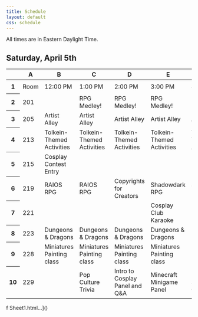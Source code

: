 ```yaml
---
title: Schedule
layout: default
css: schedule
---
```

<!--# Schedule of Events
## Coming soon!-->
All times are in Eastern Daylight Time.

## Saturday, April 5th
<div class="ritz grid-container" dir="ltr"><table class="waffle" cellspacing="0" cellpadding="0"><thead><tr><th class="row-header freezebar-origin-ltr"></th><th id="609149593C0" style="width:51px;" class="column-headers-background">A</th><th id="609149593C1" style="width:250px;" class="column-headers-background">B</th><th id="609149593C2" style="width:250px;" class="column-headers-background">C</th><th id="609149593C3" style="width:250px;" class="column-headers-background">D</th><th id="609149593C4" style="width:250px;" class="column-headers-background">E</th><th id="609149593C5" style="width:250px;" class="column-headers-background">F</th><th id="609149593C6" style="width:250px;" class="column-headers-background">G</th><th id="609149593C7" style="width:250px;" class="column-headers-background">H</th></tr></thead><tbody><tr style="height: 29px"><th id="609149593R0" style="height: 29px;" class="row-headers-background"><div class="row-header-wrapper" style="line-height: 29px">1</div></th><td class="s0" dir="ltr">Room</td><td class="s0" dir="ltr">12:00 PM</td><td class="s0" dir="ltr">1:00 PM</td><td class="s0" dir="ltr">2:00 PM</td><td class="s0" dir="ltr">3:00 PM</td><td class="s0" dir="ltr">4:00 PM</td><td class="s0" dir="ltr">5:00 PM</td><td class="s0" dir="ltr">6:00 PM</td></tr><tr style="height: 29px"><th id="609149593R1" style="height: 29px;" class="row-headers-background"><div class="row-header-wrapper" style="line-height: 29px">2</div></th><td class="s1" dir="ltr">201</td><td class="s0"></td><td class="s2" dir="ltr">RPG Medley!</td><td class="s2" dir="ltr">RPG Medley!</td><td class="s2" dir="ltr">RPG Medley!</td><td class="s2" dir="ltr">RPG Medley!</td><td class="s0"></td><td class="s0"></td></tr><tr style="height: 29px"><th id="609149593R2" style="height: 29px;" class="row-headers-background"><div class="row-header-wrapper" style="line-height: 29px">3</div></th><td class="s1" dir="ltr">205</td><td class="s3" dir="ltr">Artist Alley</td><td class="s3" dir="ltr">Artist Alley</td><td class="s3" dir="ltr">Artist Alley</td><td class="s3" dir="ltr">Artist Alley</td><td class="s3" dir="ltr">Artist Alley</td><td class="s3" dir="ltr">Artist Alley</td><td class="s3" dir="ltr">Artist Alley</td></tr><tr style="height: 29px"><th id="609149593R3" style="height: 29px;" class="row-headers-background"><div class="row-header-wrapper" style="line-height: 29px">4</div></th><td class="s1" dir="ltr">213</td><td class="s4" dir="ltr">Tolkein-Themed Activities</td><td class="s4" dir="ltr">Tolkein-Themed Activities</td><td class="s4" dir="ltr">Tolkein-Themed Activities</td><td class="s4" dir="ltr">Tolkein-Themed Activities</td><td class="s4" dir="ltr">Tolkein-Themed Activities</td><td class="s4" dir="ltr">Tolkein-Themed Activities</td><td class="s4" dir="ltr">Tolkein-Themed Activities</td></tr><tr style="height: 29px"><th id="609149593R4" style="height: 29px;" class="row-headers-background"><div class="row-header-wrapper" style="line-height: 29px">5</div></th><td class="s1" dir="ltr">215</td><td class="s5" dir="ltr">Cosplay Contest Entry</td><td class="s0"></td><td class="s0"></td><td class="s0"></td><td class="s0"></td><td class="s0"></td><td class="s0"></td></tr><tr style="height: 29px"><th id="609149593R5" style="height: 29px;" class="row-headers-background"><div class="row-header-wrapper" style="line-height: 29px">6</div></th><td class="s1" dir="ltr">219</td><td class="s6" dir="ltr">RAIOS RPG</td><td class="s6" dir="ltr">RAIOS RPG</td><td class="s7" dir="ltr">Copyrights for Creators</td><td class="s8" dir="ltr">Shadowdark RPG</td><td class="s8" dir="ltr">Shadowdark RPG</td><td class="s8" dir="ltr">Shadowdark RPG</td><td class="s0"></td></tr><tr style="height: 29px"><th id="609149593R6" style="height: 29px;" class="row-headers-background"><div class="row-header-wrapper" style="line-height: 29px">7</div></th><td class="s1" dir="ltr">221</td><td class="s0"></td><td class="s0"></td><td class="s0"></td><td class="s5" dir="ltr">Cosplay Club Karaoke</td><td class="s0"></td><td class="s0"></td><td class="s0"></td></tr><tr style="height: 29px"><th id="609149593R7" style="height: 29px;" class="row-headers-background"><div class="row-header-wrapper" style="line-height: 29px">8</div></th><td class="s1" dir="ltr">223</td><td class="s9" dir="ltr">Dungeons &amp; Dragons</td><td class="s9" dir="ltr">Dungeons &amp; Dragons</td><td class="s9" dir="ltr">Dungeons &amp; Dragons</td><td class="s9" dir="ltr">Dungeons &amp; Dragons</td><td class="s9" dir="ltr">Dungeons &amp; Dragons</td><td class="s9" dir="ltr">Dungeons &amp; Dragons</td><td class="s0"></td></tr><tr style="height: 29px"><th id="609149593R8" style="height: 29px;" class="row-headers-background"><div class="row-header-wrapper" style="line-height: 29px">9</div></th><td class="s1" dir="ltr">228</td><td class="s2" dir="ltr">Miniatures Painting class</td><td class="s2" dir="ltr">Miniatures Painting class</td><td class="s2" dir="ltr">Miniatures Painting class</td><td class="s2" dir="ltr">Miniatures Painting class</td><td class="s2" dir="ltr">Miniatures Painting class</td><td class="s2" dir="ltr">Miniatures Painting class</td><td class="s0"></td></tr><tr style="height: 29px"><th id="609149593R9" style="height: 29px;" class="row-headers-background"><div class="row-header-wrapper" style="line-height: 29px">10</div></th><td class="s1" dir="ltr">229</td><td class="s0" dir="ltr"></td><td class="s8" dir="ltr">Pop Culture Trivia</td><td class="s3" dir="ltr">Intro to Cosplay Panel and Q&amp;A</td><td class="s8" dir="ltr">Minecraft Minigame Panel</td><td class="s4" dir="ltr">Minecraft Speedrunning Competition</td><td class="s4" dir="ltr">Minecraft Speedrunning Competition</td><td class="s0"></td></tr></tbody></table></div>f Sheet1.html…]()

<!--<div class="ritz grid-container" dir="ltr" markdown="0">
    <table class="waffle" cellspacing="0" cellpadding="0">
        <thead>
            <tr>
                <th class="row-header freezebar-origin-ltr"></th>
                <th class="column-headers-background">BLAIR 201</th>
                <th class="column-headers-background">BLAIR 205</th>
                <th class = "column-headers-background">BLAIR 213</th>
                <th class="column-headers-background">BLAIR 219</th>
                <th class="column-headers-background">BLAIR 221</th>
                <th class="column-headers-background">BLAIR 223</th>
                <th class="column-headers-background">BLAIR 229</th>
                <th class="row-header freezebar-origin-ltr"></th>
            </tr>
        </thead>
        <tbody>
            <tr>
                <td class="time">11:00</td>
                <td class="blue">Tabletop RPG</td>
                <td class="yellow">Arist Alley</td>
                <td class = "blue">Tolkien Whiteboard Art Competition</td>
                <td></td>
                <td></td>
                <td></td>
                <td class="blue">Arcade Culture Isn't Dead: A Rhythm Gaming Perspective</td>
                <td class="time">11:00</td>
            </tr>
            <tr>
                <td class="time">12:00</td>
                <td class="blue">Tabletop RPG</td>
                <td class="yellow">Arist Alley</td>
                <td class = "blue">Tolkein Who-Would-Win Bracket</td>
                <td class = "yellow">Virginia Bowl*</td>
                <td></td>
                <td></td>
                <td class="yellow">Costume Contest</td>
                <td class="time">12:00</td>
            </tr>
            <tr>
                <td class="time">1:00</td>
                <td class="blue">Tabletop RPG</td>
                <td class="yellow">Arist Alley</td>
                <td class = "blue">Middle Earth's Creation Myth and Live Music: The Song of Durin</td>
                <td class = "blue">Casual Quizbowl</td>
                <td class = "blue">KPOP Random Dance w/ Cosplay Club</td>
                <td class = "yellow">Pokemon Trivia</td>
                <td class="blue">RPGs Besides DnD: A Tabletop Panel</td>
                <td class="time">1:00</td>
            </tr>
            <tr>
                <td class="time">2:00</td>
                <td class="blue">Tabletop RPG</td>
                <td class="yellow">Arist Alley</td>
                <td class = "blue">Tolkein-Themed Activities</td>
                <td class = "blue">Casual Quizbowl</td>
                <td></td>
                <td></td>
                <td class="yellow">Anime Music Quiz</td>
                <td class="time">2:00</td>
            </tr>
            <tr>
                <td class="time">3:00</td>
                <td class="blue">Tabletop RPG</td>
                <td class="yellow">Arist Alley</td>
                <td class = "blue">Fellowship of the Ring Watch Party and Discussion</td>
                <td class = "yellow">Virginia Bowl*</td>
                <td class = "yellow">Blanket Fort Competition**</td>
                <td></td>
                <td class="blue">Beginner Cosplay Panel</td>
                <td class="time">3:00</td>
            </tr>
            <tr>
                <td class="time">4:00</td>
                <td class="blue">Tabletop RPG</td>
                <td class="yellow">Arist Alley</td>
                <td class = "blue">Fellowship of the Ring Watch Party and Discussion</td>
                <td class = "blue">Casual Quizbowl</td>
                <td class = "yellow">Blanket Fort Competition**</td>
                <td></td>
                <td class="yellow">Kahoot Game Show w/ Cosplay Club</td>
                <td class="time">4:00</td>
            </tr>
            <tr>
                <td class="time">5:00</td>
                <td class="blue">Tabletop RPG</td>
                <td class="yellow">Arist Alley</td>
                <td class = "blue">Fellowship of the Ring Watch Party and Discussion</td>
                <td class = "yellow">Virginia Bowl*</td>
                <td></td>
                <td></td>
                <td></td>
                <td class="time">5:00</td>
            </tr>
            <tr>
                <td class="time">6:00</td>
                <td class="blue">Tabletop RPG</td>
                <td class="yellow">Arist Alley</td>
                <td></td>
                <td></td>
                <td></td>
                <td></td>
                <td class = "yellow">Costume Contest Results</td>
                <td class="time">6:00</td>
            </tr>
        </tbody>
    </table>
</div>

### *Sign up for the Virginia Bowl, hosted by Quizbowl Club, [here](https://docs.google.com/forms/d/e/1FAIpQLSdwfr7D5m-XeqoqiJRbF6NHqHIgxfejMXcz8quOJ20Ucz3HuQ/viewform?usp=sf_link)! Each team can be 1-5 people, but teams of less than 5 may be combined.
### **Sign-up for the Blanket Fort Competition [here](https://docs.google.com/forms/d/1Qt1xhNSTw9toTOaI_Eg2KeyZUx-aoCXOiD5f5-4KPxs)! -->
<!--# Coming Soon! -->
